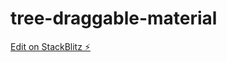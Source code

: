 # tree-draggable-material

[Edit on StackBlitz ⚡️](https://stackblitz.com/edit/tree-draggable-material)